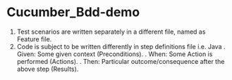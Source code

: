 # Cucumber_Bdd-demo


1. Test scenarios are written separately in a different file, named as Feature file.
2. Code is subject to be written differently in step definitions file i.e. Java
. Given: Some given context (Preconditions).
. When: Some Action is performed (Actions).
. Then: Particular outcome/consequence after the above step (Results).

